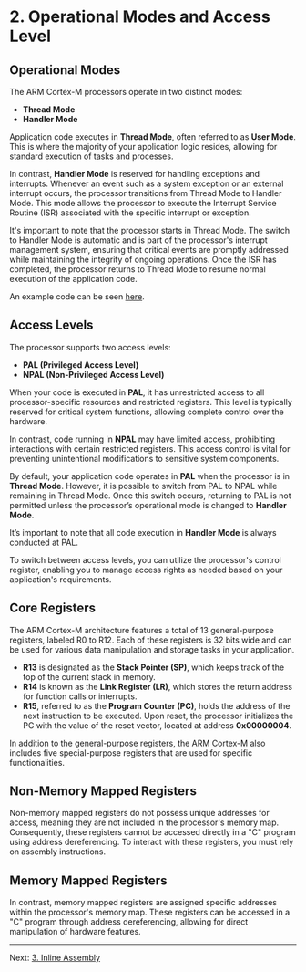 # 2. Operational Modes and Access Level

## Operational Modes

The ARM Cortex-M processors operate in two distinct modes:

- **Thread Mode**
- **Handler Mode**

Application code executes in **Thread Mode**, often referred to as **User Mode**. This is where the majority of your application logic resides, allowing for standard execution of tasks and processes.

In contrast, **Handler Mode** is reserved for handling exceptions and interrupts. Whenever an event such as a system exception or an external interrupt occurs, the processor transitions from Thread Mode to Handler Mode. This mode allows the processor to execute the Interrupt Service Routine (ISR) associated with the specific interrupt or exception.

It's important to note that the processor starts in Thread Mode. The switch to Handler Mode is automatic and is part of the processor's interrupt management system, ensuring that critical events are promptly addressed while maintaining the integrity of ongoing operations. Once the ISR has completed, the processor returns to Thread Mode to resume normal execution of the application code.

An example code can be seen [here](../app/Src/opmodes.c).

## Access Levels

The processor supports two access levels:

- **PAL (Privileged Access Level)**
- **NPAL (Non-Privileged Access Level)**

When your code is executed in **PAL**, it has unrestricted access to all processor-specific resources and restricted registers. This level is typically reserved for critical system functions, allowing complete control over the hardware.

In contrast, code running in **NPAL** may have limited access, prohibiting interactions with certain restricted registers. This access control is vital for preventing unintentional modifications to sensitive system components.

By default, your application code operates in **PAL** when the processor is in **Thread Mode**. However, it is possible to switch from PAL to NPAL while remaining in Thread Mode. Once this switch occurs, returning to PAL is not permitted unless the processor’s operational mode is changed to **Handler Mode**. 

It’s important to note that all code execution in **Handler Mode** is always conducted at PAL. 

To switch between access levels, you can utilize the processor's control register, enabling you to manage access rights as needed based on your application's requirements.

## Core Registers

The ARM Cortex-M architecture features a total of 13 general-purpose registers, labeled R0 to R12. Each of these registers is 32 bits wide and can be used for various data manipulation and storage tasks in your application.

- **R13** is designated as the **Stack Pointer (SP)**, which keeps track of the top of the current stack in memory.
- **R14** is known as the **Link Register (LR)**, which stores the return address for function calls or interrupts.
- **R15**, referred to as the **Program Counter (PC)**, holds the address of the next instruction to be executed. Upon reset, the processor initializes the PC with the value of the reset vector, located at address **0x00000004**.

In addition to the general-purpose registers, the ARM Cortex-M also includes five special-purpose registers that are used for specific functionalities.

## Non-Memory Mapped Registers

Non-memory mapped registers do not possess unique addresses for access, meaning they are not included in the processor's memory map. Consequently, these registers cannot be accessed directly in a "C" program using address dereferencing. To interact with these registers, you must rely on assembly instructions.

## Memory Mapped Registers

In contrast, memory mapped registers are assigned specific addresses within the processor's memory map. These registers can be accessed in a "C" program through address dereferencing, allowing for direct manipulation of hardware features.

---

Next: [3. Inline Assembly](03_inline_assembly.md)